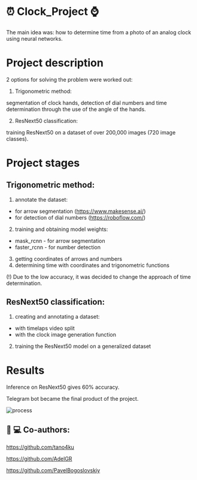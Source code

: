 # :alarm_clock: Clock_Project :watch: 
The main idea was: how to determine time from a photo of an analog clock using neural networks.

# Project description
2 options for solving the problem were worked out:
1. Trigonometric method:

segmentation of clock hands, detection of dial numbers and time determination through the use of the angle of the hands.

2. ResNext50 classification:

training ResNext50 on a dataset of over 200,000 images (720 image classes). 

# Project stages
## Trigonometric method:

1) annotate the dataset:
- for arrow segmentation (https://www.makesense.ai/)
- for detection of dial numbers (https://roboflow.com/)
2) training and obtaining model weights:
- mask_rcnn - for arrow segmentation
- faster_rcnn - for number detection
3) getting coordinates of arrows and numbers
4) determining time with coordinates and trigonometric functions

(!) Due to the low accuracy, it was decided to change the approach of time determination.

## ResNext50 classification:

1) creating and annotating a dataset:
- with timelaps video split
- with the clock image generation function
2) training the ResNext50 model on a generalized dataset 

# Results
Inference on ResNext50 gives 60% accuracy.

Telegram bot became the final product of the project.

![process](additional/big_gif.gif)

## :man: :computer: Co-authors:

https://github.com/tano4ku

https://github.com/AdelGR

https://github.com/PavelBogoslovskiy
